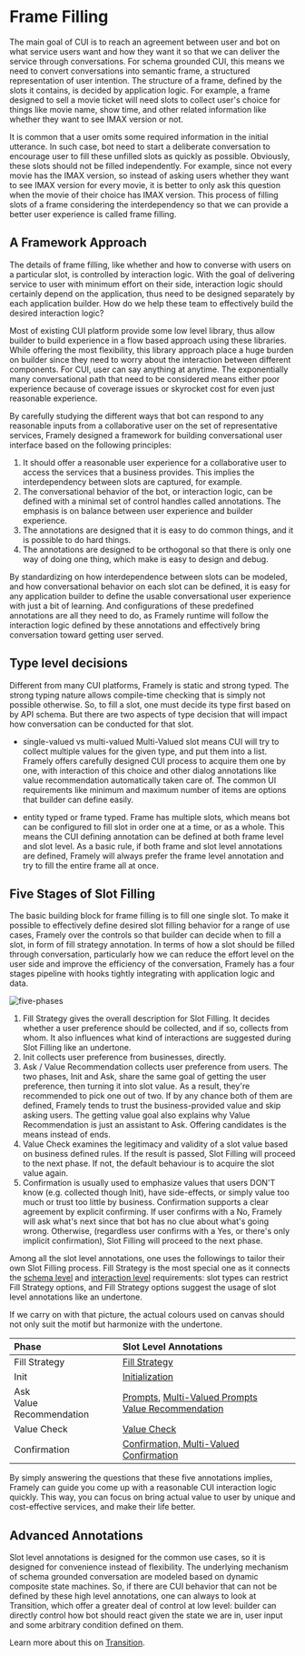 # Frame Filling

The main goal of CUI is to reach an agreement between user and bot on what service users want and how they want it so that we can deliver the service through conversations. For schema grounded CUI, this means we need to convert conversations into semantic frame, a structured representation of user intention. The structure of a frame, defined by the slots it contains, is decided by application logic. For example, a frame designed to sell a movie ticket will need slots to collect user's choice for things like movie name, show time, and other related information like whether they want to see IMAX version or not. 

It is common that a user omits some required information in the initial utterance. In such case, bot need to start a deliberate conversation to encourage user to fill these unfilled slots as quickly as possible. Obviously, these slots should not be filled independently. For example, since not every movie has the IMAX version, so instead of asking users whether they want to see IMAX version for every movie, it is better to only ask this question when the movie of their choice has IMAX version. This process of filling slots of a frame considering the interdependency so that we can provide a better user experience is called frame filling.

## A Framework Approach
The details of frame filling, like whether and how to converse with users on a particular slot, is controlled by interaction logic. With the goal of delivering service to user with minimum effort on their side, interaction logic should certainly depend on the application, thus need to be designed separately by each application builder. How do we help these team to effectively build the desired interaction logic? 

Most of existing CUI platform provide some low level library, thus allow builder to build experience in a flow based approach using these libraries. While offering the most flexibility, this library approach place a huge burden on builder since they need to worry about the interaction between different components. For CUI, user can say anything at anytime. The exponentially many conversational path that need to be considered means either poor experience because of coverage issues or skyrocket cost for even just reasonable experience.

By carefully studying the different ways that bot can respond to any reasonable inputs from a collaborative user on the set of representative services, Framely designed a framework for building conversational user interface based on the following principles:
1. It should offer a reasonable user experience for a collaborative user to access the services that a business provides. This implies the interdependency between slots are captured, for example.
2. The conversational behavior of the bot, or interaction logic, can be defined with a minimal set of control handles called annotations. The emphasis is on balance between user experience and builder experience.  
3. The annotations are designed that it is easy to do common things, and it is possible to do hard things.
4. The annotations are designed to be orthogonal so that there is only one way of doing one thing, which make is easy to design and debug.

By standardizing on how interdependence between slots can be modeled, and how conversational behavior on each slot can be defined, it is easy for any application builder to define the usable conversational user experience with just a bit of learning. And configurations of these predefined annotations are all they need to do, as Framely runtime will follow the interaction logic defined by these annotations and effectively bring conversation toward getting user served.

## Type level decisions 
Different from many CUI platforms, Framely is static and strong typed. The strong typing nature allows compile-time checking that is simply not possible otherwise. So, to fill a slot, one must decide its type first based on by API schema. But there are two aspects of type decision that will impact how conversation can be conducted for that slot. 

- single-valued vs multi-valued
  Multi-Valued slot means CUI will try to collect multiple values for the given type, and put them into a list. Framely offers carefully designed CUI process to acquire them one by one, with interaction of this choice and other dialog annotations like value recommendation automatically taken care of. The common UI requirements like minimum and maximum number of items are options that builder can define easily.

- entity typed or frame typed.
  Frame has multiple slots, which means bot can be configured to fill slot in order one at a time, or as a whole. This means the CUI defining annotation can be defined at both frame level and slot level. As a basic rule, if both frame and slot level annotations are defined, Framely will always prefer the frame level annotation and try to fill the entire frame all at once.

## Five Stages of Slot Filling
The basic building block for frame filling is to fill one single slot. To make it possible to effectively define desired slot filling behavior for a range of use cases, Framely over the controls so that builder can decide when to fill a slot, in form of fill strategy annotation. In terms of how a slot should be filled through conversation, particularly how we can reduce the effort level on the user side and improve the efficiency of the conversation, Framely has a four stages pipeline with hooks tightly integrating with application logic and data.

![five-phases](/images/annotation/fivephases.png)

1. Fill Strategy gives the overall description for Slot Filling. It decides whether a user preference should be collected, and if so, collects from whom. It also influences what kind of interactions are suggested during Slot Filling like an undertone.
2. Init collects user preference from businesses, directly. 
3. Ask / Value Recommendation collects user preference from users. The two phases, Init and Ask, share the same goal of getting the user preference, then turning it into slot value. As a result, they're recommended to pick one out of two. If by any chance both of them are defined, Framely tends to trust the business-provided value and skip asking users. The getting value goal also explains why Value Recommendation is just an assistant to Ask. Offering candidates is the means instead of ends.
4. Value Check examines the legitimacy and validity of a slot value based on business defined rules. If the result is passed, Slot Filling will proceed to the next phase. If not, the default behaviour is to acquire the slot value again.
5. Confirmation is usually used to emphasize values that users DON'T know (e.g. collected though Init), have side-effects, or simply value too much or trust too little by business. Confirmation supports a clear agreement by explicit confirming. If user confirms with a No, Framely will ask what's next since that bot has no clue about what's going wrong. Otherwise, (regardless user confirms with a Yes, or there's only implicit confirmation), Slot Filling will proceed to the next phase.

Among all the slot level annotations, one uses the followings to tailor their own Slot Filling process. Fill Strategy is the most special one as it connects the [schema level](https://www.framely.ai/guide/components.html#schema) and [interaction level](https://www.framely.ai/guide/components.html#interaction-logic) requirements: slot types can restrict Fill Strategy options, and Fill Strategy options suggest the usage of slot level annotations like an undertone. 

If we carry on with that picture, the actual colours used on canvas should not only suit the motif but harmonize with the undertone.

| Phase                    | Slot Level Annotations                             |
| :----------------------- | :------------------------------------------------- |
| Fill Strategy            | [Fill Strategy](https://www.framely.ai/reference/annotations/fillstrategy.html)                                      |
| Init                     | [Initialization]((https://www.framely.ai/reference/annotations/init.html))                                     |
| Ask<br/> Value Recommendation | [Prompts](https://www.framely.ai/reference/annotations/prompts.html), [Multi-Valued Prompts]((https://www.framely.ai/reference/annotations/mvprompts.html))<br/>[Value Recommendation](https://www.framely.ai/reference/annotations/vr.html) |
| Value Check              | [Value Check](https://www.framely.ai/reference/annotations/vc.html)                                        |
| Confirmation             | [Confirmation, Multi-Valued Confirmation](https://www.framely.ai/reference/annotations/confirmation.html)            |


By simply answering the questions that these five annotations implies, Framely can guide you come up with a reasonable CUI interaction logic quickly. This way, you can focus on bring actual value to user by unique and cost-effective services, and make their life better.   


## Advanced Annotations

Slot level annotations is designed for the common use cases, so it is designed for convenience instead of flexibility. The underlying mechanism of schema grounded conversation are modeled based on dynamic composite state machines. So, if there are CUI behavior that can not be defined by these high level annotations, one can always to look at Transition, which offer a greater deal of control at low level: builder can directly control how bot should react given the state we are in, user input and some arbitrary condition defined on them. 

Learn more about this on [Transition](https://www.framely.ai/reference/annotations/transition.html).



